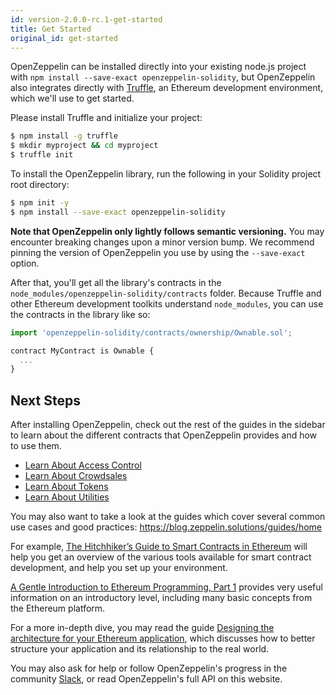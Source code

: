 ```yaml
---
id: version-2.0.0-rc.1-get-started
title: Get Started
original_id: get-started
---
```


OpenZeppelin can be installed directly into your existing node.js project with `npm install --save-exact openzeppelin-solidity`, but OpenZeppelin also integrates directly with [Truffle](https://github.com/ConsenSys/truffle), an Ethereum development environment, which we'll use to get started.

Please install Truffle and initialize your project:

```sh
$ npm install -g truffle
$ mkdir myproject && cd myproject
$ truffle init
```

To install the OpenZeppelin library, run the following in your Solidity project root directory:
```sh
$ npm init -y
$ npm install --save-exact openzeppelin-solidity
```

**Note that OpenZeppelin only lightly follows semantic versioning.** You may encounter breaking changes upon a minor version bump. We recommend pinning the version of OpenZeppelin you use by using the `--save-exact` option.

After that, you'll get all the library's contracts in the `node_modules/openzeppelin-solidity/contracts` folder. Because Truffle and other Ethereum development toolkits understand `node_modules`, you can use the contracts in the library like so:

```js
import 'openzeppelin-solidity/contracts/ownership/Ownable.sol';

contract MyContract is Ownable {
  ...
}
```

## Next Steps

After installing OpenZeppelin, check out the rest of the guides in the sidebar to learn about the different contracts that OpenZeppelin provides and how to use them.

- [Learn About Access Control](/api/docs/learn-about-access-control.html)
- [Learn About Crowdsales](/api/docs/learn-about-crowdsales.html)
- [Learn About Tokens](/api/docs/learn-about-tokens.html)
- [Learn About Utilities](/api/docs/learn-about-utilities.html)

You may also want to take a look at the guides which cover several common use cases and good practices: https://blog.zeppelin.solutions/guides/home

For example, [The Hitchhiker’s Guide to Smart Contracts in Ethereum](https://blog.zeppelin.solutions/the-hitchhikers-guide-to-smart-contracts-in-ethereum-848f08001f05) will help you get an overview of the various tools available for smart contract development, and help you set up your environment.

[A Gentle Introduction to Ethereum Programming, Part 1](https://blog.zeppelin.solutions/a-gentle-introduction-to-ethereum-programming-part-1-783cc7796094) provides very useful information on an introductory level, including many basic concepts from the Ethereum platform.

For a more in-depth dive, you may read the guide [Designing the architecture for your Ethereum application](https://blog.zeppelin.solutions/designing-the-architecture-for-your-ethereum-application-9cec086f8317), which discusses how to better structure your application and its relationship to the real world.

You may also ask for help or follow OpenZeppelin's progress in the community [Slack](https://slack.openzeppelin.org), or read OpenZeppelin's full API on this website.
